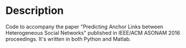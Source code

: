 # Description
Code to accompany the paper "Predicting Anchor Links between Heterogeneous Social Networks" published in IEEE/ACM ASONAM 2016 proceedings. It's written in both Python and Matlab.
